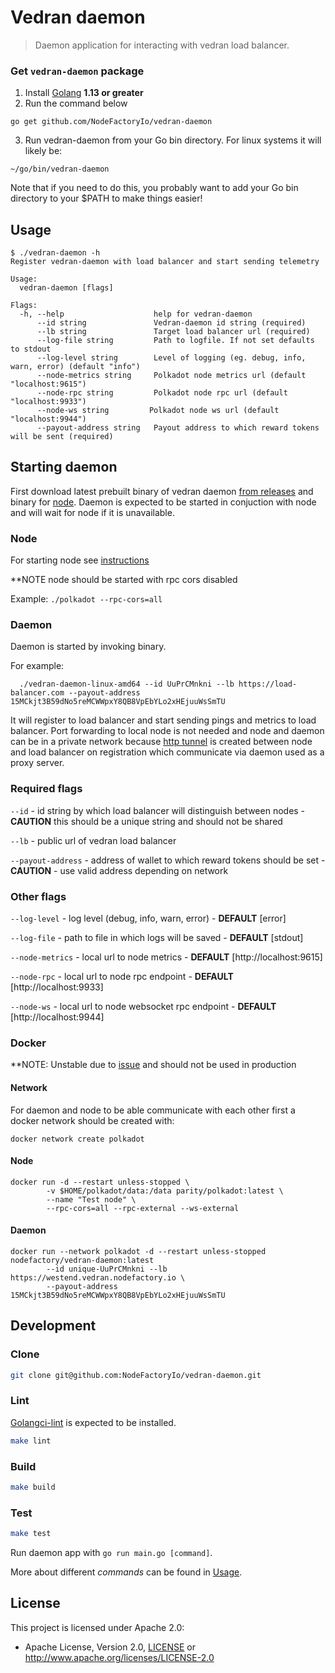 # Vedran daemon

> Daemon application for interacting with vedran load balancer.

### Get `vedran-daemon` package
1. Install [Golang](https://golang.org/doc/install) **1.13 or greater**
2. Run the command below
```
go get github.com/NodeFactoryIo/vedran-daemon
```
3. Run vedran-daemon from your Go bin directory. For linux systems it will likely be:
```
~/go/bin/vedran-daemon
```
Note that if you need to do this, you probably want to add your Go bin directory to your $PATH to make things easier!

## Usage

```
$ ./vedran-daemon -h
Register vedran-daemon with load balancer and start sending telemetry

Usage:
  vedran-daemon [flags]

Flags:
  -h, --help                    help for vedran-daemon
      --id string               Vedran-daemon id string (required)
      --lb string               Target load balancer url (required)
      --log-file string         Path to logfile. If not set defaults to stdout
      --log-level string        Level of logging (eg. debug, info, warn, error) (default "info")
      --node-metrics string     Polkadot node metrics url (default "localhost:9615")
      --node-rpc string         Polkadot node rpc url (default "localhost:9933")
      --node-ws string         Polkadot node ws url (default "localhost:9944")
      --payout-address string   Payout address to which reward tokens will be sent (required)
```
## Starting daemon

First download latest prebuilt binary of vedran daemon [from releases](https://github.com/NodeFactoryIo/vedran-daemon/releases) and binary for [node](https://github.com/paritytech/polkadot/releases).
Daemon is expected to be started in conjuction with node and will wait for node if it is unavailable.

### Node
For starting node see [instructions](https://github.com/paritytech/polkadot/blob/master/README.md)

**NOTE node should be started with rpc cors disabled

Example:
`
  ./polkadot --rpc-cors=all
`

### Daemon
Daemon is started by invoking binary.

For example:
```
  ./vedran-daemon-linux-amd64 --id UuPrCMnkni --lb https://load-balancer.com --payout-address 15MCkjt3B59dNo5reMCWWpxY8QB8VpEbYLo2xHEjuuWsSmTU
```

It will register to load balancer and start sending pings and metrics to load balancer.
Port forwarding to local node is not needed and node and daemon can be in a private network because [http tunnel](https://en.wikipedia.org/wiki/HTTP_tunnel) is created between
node and load balancer on registration which communicate via daemon used as a proxy server.

### Required flags

`--id` - id string by which load balancer will distinguish between nodes - **CAUTION** this should be a unique string and should not be shared

`--lb` - public url of vedran load balancer

`--payout-address` - address of wallet to which reward tokens should be set - **CAUTION** - use valid address depending on network

### Other flags

`--log-level` - log level (debug, info, warn, error) - **DEFAULT** [error]

`--log-file` - path to file in which logs will be saved - **DEFAULT** [stdout]

`--node-metrics` - local url to node metrics - **DEFAULT** [http://localhost:9615]

`--node-rpc` - local url to node rpc endpoint - **DEFAULT** [http://localhost:9933]

`--node-ws` - local url to node websocket rpc endpoint - **DEFAULT** [http://localhost:9944]

### Docker

**NOTE: Unstable due to [issue](https://github.com/docker/for-linux/issues/335) and should not be used in production

#### Network

For daemon and node to be able communicate with each other first a docker network should be created with:

```
docker network create polkadot
```

#### Node

```
docker run -d --restart unless-stopped \
        -v $HOME/polkadot/data:/data parity/polkadot:latest \
        --name "Test node" \
        --rpc-cors=all --rpc-external --ws-external
```

#### Daemon

```
docker run --network polkadot -d --restart unless-stopped nodefactory/vedran-daemon:latest
        --id unique-UuPrCMnkni --lb https://westend.vedran.nodefactory.io \
        --payout-address 15MCkjt3B59dNo5reMCWWpxY8QB8VpEbYLo2xHEjuuWsSmTU
```
## Development


### Clone

```bash
git clone git@github.com:NodeFactoryIo/vedran-daemon.git
```

### Lint
[Golangci-lint](https://golangci-lint.run/usage/install/#local-installation) is expected to be installed.

```bash
make lint
```

### Build

```bash
make build
```

### Test

```bash
make test
```

Run daemon app with `go run main.go [command]`.

More about different _commands_ can be found in [Usage](#Usage).

## License

This project is licensed under Apache 2.0:
- Apache License, Version 2.0, [LICENSE](LICENSE) or http://www.apache.org/licenses/LICENSE-2.0
